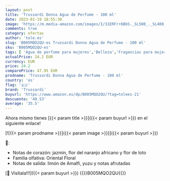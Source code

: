 ```yaml
---
layout: post
title: 'Trussardi Donna Agua de Perfume - 100 ml'
date: 2023-01-19 18:55:30
image: 'https://m.media-amazon.com/images/I/31ERFr+6BbS._SL500_._SL400_.jpg'
comments: true
category: ofertas
author: 'tole.es'
slug: 'B005MQO2QU-es Trussardi Donna Agua de Perfume - 100 ml'
sku: 'B005MQO2QU-es'
tags: [ 'Agua de perfume para mujeres','Belleza','Fragancias para mujeres','Perfumes y fragancias','agua','de','perfume','trussardi','🇪🇸', ]
actualPrice: 24.2 EUR
currency: EUR
price: 24.2
comparePrice: 47.95 EUR
prodname: 'Trussardi Donna Agua de Perfume - 100 ml'
country: 'es'
flag: '🇪🇸'
brand: 'Trussardi'
buyurl: 'https://www.amazon.es/dp/B005MQO2QU/?tag=tolees-21'
descuento: '49.53'
average: '35.5'
---
```


Ahora mismo tienes [{{< param title >}}]({{< param buyurl >}}) en el siguiente enlace!

[![{{< param prodname >}}]({{< param image >}})]({{< param buyurl >}})

🔎:

- Notas de corazón: jazmín, flor del naranjo africano y flor de loto
- Familia olfativa: Oriental Floral
- Notas de salida: limón de Amalfi, yuzu y notas afrutadas

[🛒 Visítala!!!]({{< param buyurl >}})
{{<world>}}B005MQO2QU{{</world>}}
